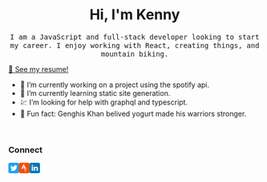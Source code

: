 <div align="center">
  
  # Hi, I'm Kenny
  
<samp>I am a JavaScript and full-stack developer looking to start my career. I enjoy working with React, creating things, and mountain biking.</samp>
</div>

[📄 See my resume!](https://collingskenny.github.io/resume/)

- 🎵 I’m currently working on a project using the spotify api.
- 🔨 I’m currently learning static site generation.
- 💹 I’m looking for help with graphql and typescript.
- 🐎 Fun fact: Genghis Khan belived yogurt made his warriors stronger.


<br/>

### Connect

<a href="https://twitter.com/kennydoessomet1">
  <img align="left" alt="Vedant Jajoo Twitter" width="21px" src="https://raw.githubusercontent.com/edent/SuperTinyIcons/099dc12b59179d07d534069bc8551718f786d91a/images/svg/twitter.svg" />
</a>

<a href="https://www.strava.com/athletes/36705283">
  <img align="left" alt="Vedant Jajoo Twitter" width="21px" src="https://raw.githubusercontent.com/edent/SuperTinyIcons/099dc12b59179d07d534069bc8551718f786d91a/images/svg/strava.svg" />
</a>

<a href="https://www.linkedin.com/in/kenny-collings/">
  <img align="left" alt="Vedant Jajoo Twitter" width="21px" src="https://raw.githubusercontent.com/edent/SuperTinyIcons/099dc12b59179d07d534069bc8551718f786d91a/images/svg/linkedin.svg" />
</a>
